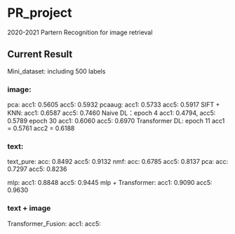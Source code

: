 # PR_project
2020-2021 Partern Recognition for image retrieval

## Current Result
Mini_dataset: including 500 labels

### image:
pca:   acc1: 0.5605  acc5: 0.5932
pcaaug:  acc1: 0.5733 acc5: 0.5917
SIFT + KNN: acc1: 0.6587 acc5: 0.7460
Naive DL：epoch 4 acc1: 0.4794, acc5: 0.5789
          epoch 30 acc1: 0.6060 acc5: 0.6970
Transformer DL: epoch 11 acc1 = 0.5761 acc2 = 0.6188

### text:
text_pure:  acc: 0.8492 acc5: 0.9132
nmf: acc: 0.6785 acc5: 0.8137
pca:  acc: 0.7297 acc5: 0.8236

mlp: acc1: 0.8848 acc5: 0.9445
mlp + Transformer: acc1: 0.9090 acc5: 0.9630

### text + image
Transformer_Fusion: acc1: acc5: 